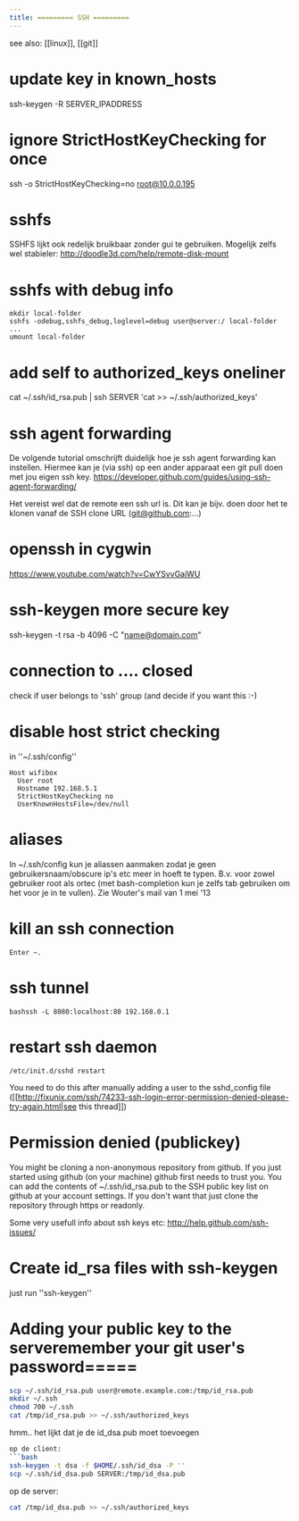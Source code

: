 ```yaml
---
title: ========= SSH =========
---
```


see also: [[linux]], [[git]]

# update key in known_hosts
ssh-keygen -R SERVER_IPADDRESS

# ignore StrictHostKeyChecking for once 
  ssh -o StrictHostKeyChecking=no root@10.0.0.195
  
  # sshfs
SSHFS lijkt ook redelijk bruikbaar zonder gui te gebruiken. Mogelijk zelfs wel stabieler: http://doodle3d.com/help/remote-disk-mount

# sshfs with debug info
```
mkdir local-folder
sshfs -odebug,sshfs_debug,loglevel=debug user@server:/ local-folder
...
umount local-folder
```

# add self to authorized_keys oneliner
  cat ~/.ssh/id_rsa.pub | ssh SERVER 'cat >> ~/.ssh/authorized_keys'

# ssh agent forwarding
De volgende tutorial omschrijft duidelijk hoe je ssh agent forwarding kan instellen. Hiermee kan je (via ssh) op een ander apparaat een git pull doen met jou eigen ssh key. 
https://developer.github.com/guides/using-ssh-agent-forwarding/

Het vereist wel dat de remote een ssh url is. Dit kan je bijv. doen door het te klonen vanaf de SSH clone URL (git@github.com:...)

# openssh in cygwin
https://www.youtube.com/watch?v=CwYSvvGaiWU

# ssh-keygen more secure key
  ssh-keygen -t rsa -b 4096 -C "name@domain.com"

# connection to .... closed
check if user belongs to 'ssh' group (and decide if you want this :-)

# disable host strict checking
in ''~/.ssh/config''
```
Host wifibox
  User root
  Hostname 192.168.5.1
  StrictHostKeyChecking no
  UserKnownHostsFile=/dev/null
```

# aliases
In ~/.ssh/config kun je aliassen aanmaken zodat je geen gebruikersnaam/obscure ip's etc meer in hoeft te typen. B.v. voor zowel gebruiker root als ortec (met bash-completion kun je zelfs tab gebruiken om het voor je in te vullen). Zie Wouter's mail van 1 mei '13

# kill an ssh connection
```
Enter ~.
```

# ssh tunnel
```bashssh -L 8080:localhost:80 192.168.0.1```

# restart ssh daemon
```/etc/init.d/sshd restart```

You need to do this after manually adding a user to the sshd_config file ([[http://fixunix.com/ssh/74233-ssh-login-error-permission-denied-please-try-again.html|see this thread]])


# Permission denied (publickey)
You might be cloning a non-anonymous repository from github. If you just started using github (on your machine) github first needs to trust you. You can add the contents of ~/.ssh/id_rsa.pub to the SSH public key list on github at your account settings. If you don't want that just clone the repository through https or readonly.

Some very usefull info about ssh keys etc: http://help.github.com/ssh-issues/

# Create id_rsa files with ssh-keygen
just run ''ssh-keygen''

# Adding your public key to the serveremember your git user's password=====
```bash
scp ~/.ssh/id_rsa.pub user@remote.example.com:/tmp/id_rsa.pub
mkdir ~/.ssh
chmod 700 ~/.ssh
cat /tmp/id_rsa.pub >> ~/.ssh/authorized_keys
```

hmm.. het lijkt dat je de id_dsa.pub moet toevoegen

```bash
op de client:
```bash
ssh-keygen -t dsa -f $HOME/.ssh/id_dsa -P ''
scp ~/.ssh/id_dsa.pub SERVER:/tmp/id_dsa.pub
```

op de server:
```bash
cat /tmp/id_dsa.pub >> ~/.ssh/authorized_keys
```
